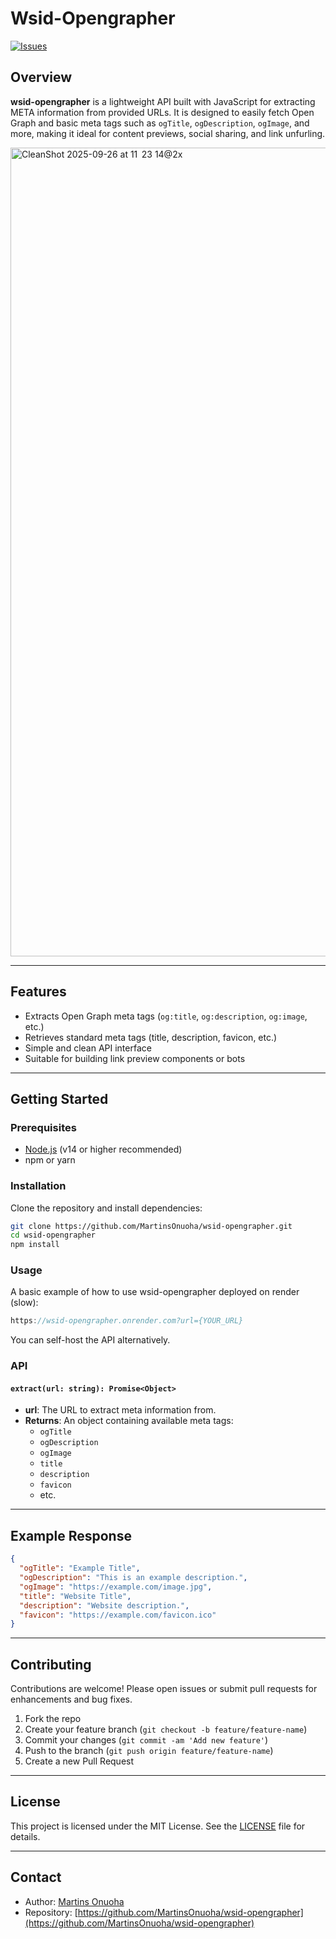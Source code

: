 # Wsid-Opengrapher

[![Issues](https://img.shields.io/github/issues/MartinsOnuoha/wsid-opengrapher.svg)](https://github.com/MartinsOnuoha/wsid-opengrapher/issues)

## Overview

**wsid-opengrapher** is a lightweight API built with JavaScript for extracting META information from provided URLs. It is designed to easily fetch Open Graph and basic meta tags such as `ogTitle`, `ogDescription`, `ogImage`, and more, making it ideal for content previews, social sharing, and link unfurling.

<img width="2594" height="1294" alt="CleanShot 2025-09-26 at 11  23 14@2x" src="https://github.com/user-attachments/assets/43b1bf8b-f539-4899-9d0d-afce4b6e663c" />

---

## Features

- Extracts Open Graph meta tags (`og:title`, `og:description`, `og:image`, etc.)
- Retrieves standard meta tags (title, description, favicon, etc.)
- Simple and clean API interface
- Suitable for building link preview components or bots

---

## Getting Started

### Prerequisites

- [Node.js](https://nodejs.org/) (v14 or higher recommended)
- npm or yarn

### Installation

Clone the repository and install dependencies:

```bash
git clone https://github.com/MartinsOnuoha/wsid-opengrapher.git
cd wsid-opengrapher
npm install
```

### Usage

A basic example of how to use wsid-opengrapher deployed on render (slow):

```javascript
https://wsid-opengrapher.onrender.com?url={YOUR_URL}
```
You can self-host the API alternatively.

### API

#### `extract(url: string): Promise<Object>`

- **url**: The URL to extract meta information from.
- **Returns**: An object containing available meta tags:
  - `ogTitle`
  - `ogDescription`
  - `ogImage`
  - `title`
  - `description`
  - `favicon`
  - etc.

---

## Example Response

```json
{
  "ogTitle": "Example Title",
  "ogDescription": "This is an example description.",
  "ogImage": "https://example.com/image.jpg",
  "title": "Website Title",
  "description": "Website description.",
  "favicon": "https://example.com/favicon.ico"
}
```

---

## Contributing

Contributions are welcome! Please open issues or submit pull requests for enhancements and bug fixes.

1. Fork the repo
2. Create your feature branch (`git checkout -b feature/feature-name`)
3. Commit your changes (`git commit -am 'Add new feature'`)
4. Push to the branch (`git push origin feature/feature-name`)
5. Create a new Pull Request

---

## License

This project is licensed under the MIT License. See the [LICENSE](LICENSE) file for details.

---

## Contact

- Author: [Martins Onuoha](https://github.com/MartinsOnuoha)
- Repository: [https://github.com/MartinsOnuoha/wsid-opengrapher](https://github.com/MartinsOnuoha/wsid-opengrapher)
